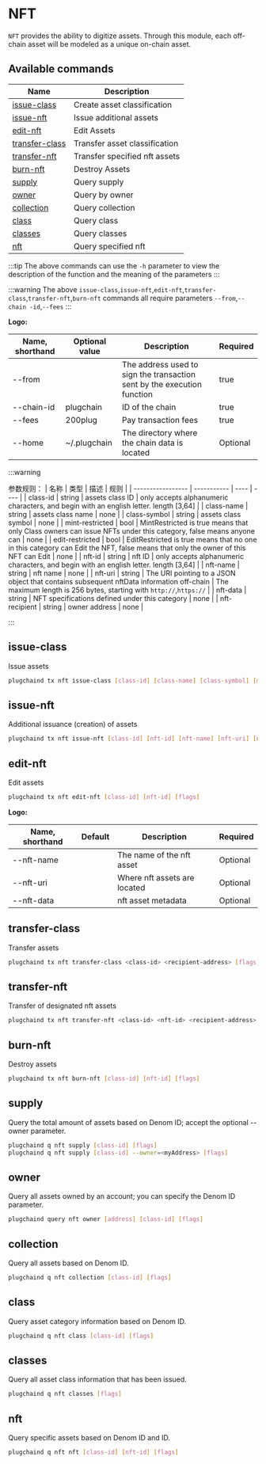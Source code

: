 # NFT

`NFT` provides the ability to digitize assets. Through this module, each off-chain asset will be modeled as a unique on-chain asset.

## Available commands

| Name                                     | Description |
| ---------------------------------------- | ----------- |
| [issue-class](#issue-class)              | Create asset classification |
| [issue-nft](#issue-nft)                  | Issue additional assets |
| [edit-nft](#edit-nft)                    | Edit Assets |
| [transfer-class](#transfer-class)        | Transfer asset classification |
| [transfer-nft](#transfer-nft)            | Transfer specified nft assets |
| [burn-nft](#burn-nft)                    | Destroy Assets |
| [supply](#supply)                        | Query supply |
| [owner](#owner)                          | Query by owner |
| [collection](#collection)                | Query collection |
| [class](#class)                          | Query class |
| [classes](#classes)                       | Query classes |
| [nft](#nft)                              | Query specified nft |

:::tip
The above commands can use the `-h` parameter to view the description of the function and the meaning of the parameters
:::

:::warning
The above `issue-class`,`issue-nft`,`edit-nft`,`transfer-class`,`transfer-nft`,`burn-nft` commands all require parameters `--from`,`--chain -id`,`--fees`
:::

**Logo:**

| Name, shorthand | Optional value | Description | Required |
| ----------- | ---- | ------------------ | ---- |
| --from | | The address used to sign the transaction sent by the execution function | true |
| --chain-id | plugchain | ID of the chain | true |
| --fees | 200plug | Pay transaction fees | true |
| --home | ~/.plugchain | The directory where the chain data is located | Optional |


:::warning

参数规则：
| 名称               | 类型           | 描述   | 规则 |
| ----------------- | -----------   | ----  |  ---- |
| class-id          | string        |  assets class ID  |  only accepts alphanumeric characters, and begin with an english letter. length [3,64] |
| class-name        | string        |  assets class name  | none |
| class-symbol      |  string       |  assets class symbol | none |
| mint-restricted   | bool          |  MintRestricted is true means that only Class owners can issue NFTs under this category, false means anyone can | none |
| edit-restricted   | bool          |  EditRestricted is true means that no one in this category can Edit the NFT, false means that only the owner of this NFT can Edit   | none |
| nft-id            | string        |  nft ID  |  only accepts alphanumeric characters, and begin with an english letter. length [3,64] |
| nft-name          | string        |  nft name | none |
| nft-uri           | string        |  The URI pointing to a JSON object that contains subsequent nftData information off-chain | The maximum length is 256 bytes, starting with `http://`,`https://` |
| nft-data          | string        |  NFT specifications defined under this category   | none |
| nft-recipient     | string        |  owner address | none |

:::



## issue-class

Issue assets

```bash
plugchaind tx nft issue-class [class-id] [class-name] [class-symbol] [mint-restricted] [edit-restricted] [schema-content or path to schema.json] [flags]
```

## issue-nft

Additional issuance (creation) of assets

```bash
plugchaind tx nft issue-nft [class-id] [nft-id] [nft-name] [nft-uri] [nft-data] [nft-recipient] [flags]
```


## edit-nft

Edit assets

```bash
plugchaind tx nft edit-nft [class-id] [nft-id] [flags]
```

**Logo:**

| Name, shorthand | Default | Description | Required |
| ---------- | ---- | ------------------ | ---- |
| --nft-name | | The name of the nft asset | Optional |
| --nft-uri | | Where nft assets are located | Optional |
| --nft-data | |nft asset metadata | Optional |

## transfer-class

Transfer assets

```bash
plugchaind tx nft transfer-class <class-id> <recipient-address> [flags]
```

## transfer-nft

Transfer of designated nft assets

```bash
plugchaind tx nft transfer-nft <class-id> <nft-id> <recipient-address> [flags]
```

## burn-nft

Destroy assets

```bash
plugchaind tx nft burn-nft [class-id] [nft-id] [flags]
```


## supply

Query the total amount of assets based on Denom ID; accept the optional --owner parameter.


```bash
plugchaind q nft supply [class-id] [flags]
plugchaind q nft supply [class-id] --owner=<myAddress> [flags]
```

## owner

Query all assets owned by an account; you can specify the Denom ID parameter.


```bash
plugchaind query nft owner [address] [class-id] [flags]
```

## collection

Query all assets based on Denom ID.


```bash
plugchaind q nft collection [class-id] [flags]
```

## class

Query asset category information based on Denom ID.


```bash
plugchaind q nft class [class-id] [flags]
```

## classes

Query all asset class information that has been issued.

```bash
plugchaind q nft classes [flags]
```

## nft

Query specific assets based on Denom ID and ID.

```bash
plugchaind q nft nft [class-id] [nft-id] [flags]
```